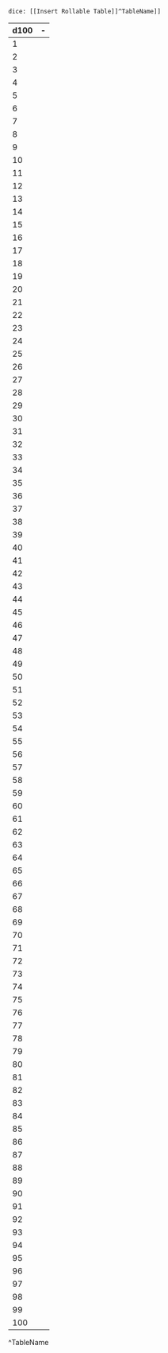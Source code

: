 `dice: [[Insert Rollable Table]]^TableName]]`

| d100 | -   |
| ---- | --- |
| 1    |     |
| 2    |     |
| 3    |     |
| 4    |     |
| 5    |     |
| 6    |     |
| 7    |     |
| 8    |     |
| 9    |     |
| 10   |     |
| 11   |     |
| 12   |     |
| 13   |     |
| 14   |     |
| 15   |     |
| 16   |     |
| 17   |     |
| 18   |     |
| 19   |     |
| 20   |     |
| 21   |     |
| 22   |     |
| 23   |     |
| 24   |     |
| 25   |     |
| 26   |     |
| 27   |     |
| 28   |     |
| 29   |     |
| 30   |     |
| 31   |     |
| 32   |     |
| 33   |     |
| 34   |     |
| 35   |     |
| 36   |     |
| 37   |     |
| 38   |     |
| 39   |     |
| 40   |     |
| 41   |     |
| 42   |     |
| 43   |     |
| 44   |     |
| 45   |     |
| 46   |     |
| 47   |     |
| 48   |     |
| 49   |     |
| 50   |     |
| 51   |     |
| 52   |     |
| 53   |     |
| 54   |     |
| 55   |     |
| 56   |     |
| 57   |     |
| 58   |     |
| 59   |     |
| 60   |     |
| 61   |     |
| 62   |     |
| 63   |     |
| 64   |     |
| 65   |     |
| 66   |     |
| 67   |     |
| 68   |     |
| 69   |     |
| 70   |     |
| 71   |     |
| 72   |     |
| 73   |     |
| 74   |     |
| 75   |     |
| 76   |     |
| 77   |     |
| 78   |     |
| 79   |     |
| 80   |     |
| 81   |     |
| 82   |     |
| 83   |     |
| 84   |     |
| 85   |     |
| 86   |     |
| 87   |     |
| 88   |     |
| 89   |     |
| 90   |     |
| 91   |     |
| 92   |     |
| 93   |     |
| 94   |     |
| 95   |     |
| 96   |     |
| 97   |     |
| 98   |     |
| 99   |     |
| 100  |     |
^TableName
